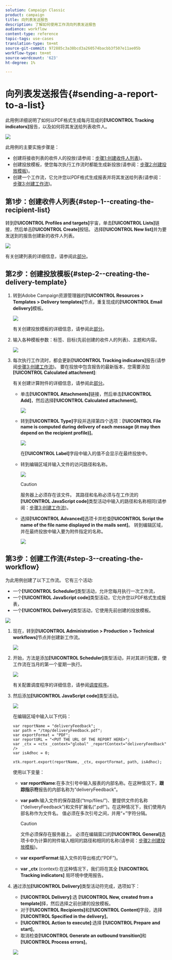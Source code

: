 ```yaml
---
solution: Campaign Classic
product: campaign
title: 向列表发送报告
description: 了解如何使用工作流向列表发送报告
audience: workflow
content-type: reference
topic-tags: use-cases
translation-type: tm+mt
source-git-commit: 972885c3a38bcd3a260574bacbb3f507e11ae05b
workflow-type: tm+mt
source-wordcount: '623'
ht-degree: 1%

---
```



# 向列表发送报告{#sending-a-report-to-a-list}

此用例详细说明了如何以PDF格式生成每月现成的&#x200B;**[!UICONTROL Tracking indicators]**&#x200B;报告，以及如何将其发送给列表收件人。

![](assets/use_case_report_intro.png)

此用例的主要实施步骤是：

* 创建将接收列表的收件人的投放(请参阅：[步骤1:创建收件人列表](#step-1--creating-the-recipient-list))。
* 创建投放模板，使您每次执行工作流时都能生成新投放(请参阅：[步骤2:创建投放模板](#step-2--creating-the-delivery-template))。
* 创建一个工作流，它允许您以PDF格式生成报表并将其发送给列表(请参阅：[步骤3:创建工作流](#step-3--creating-the-workflow))。

## 第1步：创建收件人列表{#step-1--creating-the-recipient-list}

转到&#x200B;**[!UICONTROL Profiles and targets]**&#x200B;宇宙，单击&#x200B;**[!UICONTROL Lists]**&#x200B;链接，然后单击&#x200B;**[!UICONTROL Create]**&#x200B;按钮。 选择&#x200B;**[!UICONTROL New list]**&#x200B;并为要发送到的报告创建新的收件人列表。

![](assets/use_case_report_1.png)

有关创建列表的详细信息，请参阅此[部分](../../platform/using/creating-and-managing-lists.md)。

## 第2步：创建投放模板{#step-2--creating-the-delivery-template}

1. 转到Adobe Campaign资源管理器的&#x200B;**[!UICONTROL Resources > Templates > Delivery templates]**&#x200B;节点，重复现成的&#x200B;**[!UICONTROL Email delivery]**&#x200B;模板。

   ![](assets/use_case_report_2.png)

   有关创建投放模板的详细信息，请参阅此[部分](../../delivery/using/about-templates.md)。

1. 输入各种模板参数：标签、目标(先前创建的收件人的列表)、主题和内容。

   ![](assets/use_case_report_3.png)

1. 每次执行工作流时，都会更新&#x200B;**[!UICONTROL Tracking indicators]**&#x200B;报告(请参阅[步骤3:创建工作流](#step-3--creating-the-workflow))。 要在投放中包含报告的最新版本，您需要添加&#x200B;**[!UICONTROL Calculated attachment]**:

   有关创建计算附件的详细信息，请参阅此[部分](../../delivery/using/attaching-files.md#creating-a-calculated-attachment)。

   * 单击&#x200B;**[!UICONTROL Attachments]**&#x200B;链接，然后单击&#x200B;**[!UICONTROL Add]**，然后选择&#x200B;**[!UICONTROL Calculated attachment]**。

      ![](assets/use_case_report_4.png)

   * 转到&#x200B;**[!UICONTROL Type]**&#x200B;字段并选择第四个选项：**[!UICONTROL File name is computed during delivery of each message (it may then depend on the recipient profile)]**。

      ![](assets/use_case_report_5.png)

      在&#x200B;**[!UICONTROL Label]**&#x200B;字段中输入的值不会显示在最终投放中。

   * 转到编辑区域并输入文件的访问路径和名称。

      ![](assets/use_case_report_6.png)

      >[!CAUTION]
      >
      >服务器上必须存在该文件。 其路径和名称必须与在工作流的&#x200B;**[!UICONTROL JavaScript code]**&#x200B;类型活动中输入的路径和名称相同(请参阅：[步骤3:创建工作流](#step-3--creating-the-workflow))。

   * 选择&#x200B;**[!UICONTROL Advanced]**&#x200B;选项卡并检查&#x200B;**[!UICONTROL Script the name of the file name displayed in the mails sent]**。 转到编辑区域，并在最终投放中输入要为附件指定的名称。

      ![](assets/use_case_report_6bis.png)

## 第3步：创建工作流{#step-3--creating-the-workflow}

为此用例创建了以下工作流。 它有三个活动:

* 一个&#x200B;**[!UICONTROL Scheduler]**&#x200B;类型活动，允许您每月执行一次工作流，
* 一个&#x200B;**[!UICONTROL JavaScript code]**&#x200B;类型活动，它允许您以PDF格式生成报表，
* 一个&#x200B;**[!UICONTROL Delivery]**&#x200B;类型活动，它使用先前创建的投放模板。

![](assets/use_case_report_8.png)

1. 现在，转到&#x200B;**[!UICONTROL Administration > Production > Technical workflows]**&#x200B;节点并创建新工作流。

   ![](assets/use_case_report_7.png)

1. 开始，方法是添加&#x200B;**[!UICONTROL Scheduler]**&#x200B;类型活动，并对其进行配置，使工作流在当月的第一个星期一执行。

   ![](assets/use_case_report_9.png)

   有关配置调度程序的详细信息，请参阅[调度程序](../../workflow/using/scheduler.md)。

1. 然后添加&#x200B;**[!UICONTROL JavaScript code]**&#x200B;类型活动。

   ![](assets/use_case_report_10.png)

   在编辑区域中输入以下代码：

   ```
   var reportName = "deliveryFeedback";
   var path = "/tmp/deliveryFeedback.pdf";
   var exportFormat = "PDF";
   var reportURL = "<PUT THE URL OF THE REPORT HERE>";
   var _ctx = <ctx _context="global" _reportContext="deliveryFeedback" />
   var isAdhoc = 0;
   
   xtk.report.export(reportName, _ctx, exportFormat, path, isAdhoc);
   ```

   使用以下变量：

   * **var reportName**:在多次引号中输入报表的内部名称。在这种情况下，**跟踪指示符**&#x200B;报告的内部名称为“deliveryFeedback”。
   * **var path**:输入文件的保存路径(“tmp/files/”)、要提供文件的名称(“deliveryFeedback”)和文件扩展名(“.pdf”)。在这种情况下，我们使用内部名称作为文件名。 值必须在多次引号之间，并用“+”字符分隔。

      >[!CAUTION]
      >
      >文件必须保存在服务器上。 必须在编辑窗口的&#x200B;**[!UICONTROL General]**&#x200B;选项卡中为计算的附件输入相同的路径和相同的名称(请参阅：[步骤2:创建投放模板](#step-2--creating-the-delivery-template))。

   * **var exportFormat**:输入文件的导出格式(“PDF”)。
   * **var _ctx** (context):在这种情况下，我们将在其全 **[!UICONTROL Tracking indicators]** 局环境中使用报告。

1. 通过添加&#x200B;**[!UICONTROL Delivery]**&#x200B;类型活动符完成，选项如下：

   * **[!UICONTROL Delivery]**:选 **[!UICONTROL New, created from a template]**&#x200B;择，然后选择之前创建的投放模板。
   * 对于&#x200B;**[!UICONTROL Recipients]**&#x200B;和&#x200B;**[!UICONTROL Content]**&#x200B;字段，选择&#x200B;**[!UICONTROL Specified in the delivery]**。
   * **[!UICONTROL Action to execute]**:选择 **[!UICONTROL Prepare and start]**。
   * 取消检查&#x200B;**[!UICONTROL Generate an outbound transition]**&#x200B;和&#x200B;**[!UICONTROL Process errors]**。

   ![](assets/use_case_report_11.png)

